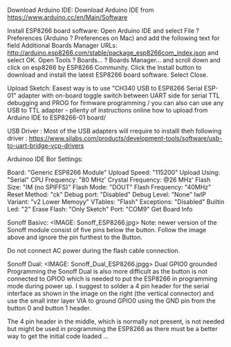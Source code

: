 Download Arduino IDE:
Download Arduino IDE from https://www.arduino.cc/en/Main/Software

Install ESP8266 board software:
Open Arduino IDE and select File ? Preferences (Arduino ? Preferences on Mac) and add the following text for field Additional Boards Manager URLs: http://arduino.esp8266.com/stable/package_esp8266com_index.json and select OK.
Open Tools ? Boards... ? Boards Manager... and scroll down and click on esp8266 by ESP8266 Community. Click the Install button to download and install the latest ESP8266 board software. Select Close.

Upload Sketch:
Easest way is to use "CH340 USB to ESP8266 Serial ESP-01" adapter  with on-board toggle switch between UART side for serial TTL debugging and PROG for firmware programming
/ you can also can use any USB to TTL adapter - pllenty of instructions online how to upload from Arduino IDE to ESP8266-01 board/

USB Driver :
Most of the USB adapters will rrequire to installl theh following driver :  https://www.silabs.com/products/development-tools/software/usb-to-uart-bridge-vcp-drivers

Arduinoo IDE Bor Settings:

 Board: "Generic ESP8266 Module" 
 Upload Speed: "115200"
 Upload Using: "Serial" 
 CPU Frequency: "80 MHz' 
 Crystal Frequency: @26 MHz' 
 Flash Size: "IM (no SPIFFS)" 
 Flash Mode: "DOUT" 
 Flash Frequency: "40MHz" 
 Reset Method: "ck" 
 Debug port: "Disabled" 
 Debug Level: "None" 
 IwIP Variant: "v2 Lower Memoyy" 
 VTables: "Flash" 
 Exceptions: "Disabled" 
 Builtin Led: "2" 
 Erase Flash: "Only Sketch" 
 Port: "COM9" 
 Get Board Info 
 
 Sonoff Basivc:
<IMAGE: Sonoff_ESP8266.jpg>
Note: newer version of the Sonoff module consist of five pins below the button. Follow the image above and ignore the pin furthest to the Button.

Do not connect AC power during the flash cable connection.


Sonoff Dual:
<IMAGE: Sonoff_Dual_ESP8266.jpgg>
Dual GPIO0 grounded Programming the Sonoff Dual is also more difficult as the button is not connected to GPIO0 which is needed to put the ESP8266 in programming mode during power up.
I suggest to solder a 4 pin header for the serial interface as shown in the image on the right (the vertical connector) and use the small inter layer VIA to ground GPIO0 using the GND pin from the button 0 and button 1 header.

The 4 pin header in the middle, which is normally not present, is not needed but might be used in programming the ESP8266 as there must be a better way to get the initial code loaded ...